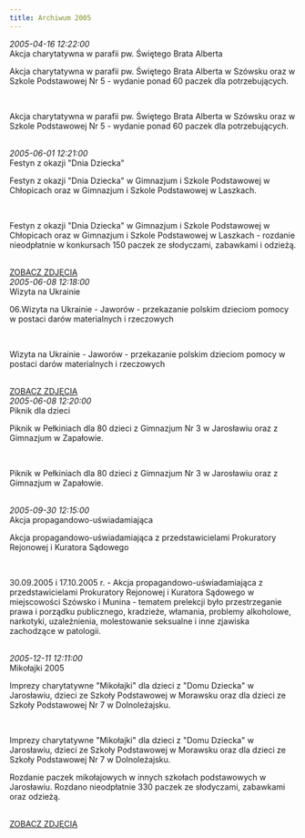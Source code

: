```yaml
---
title: Archiwum 2005
---
```


<div class="archiveItem">
<i>2005-04-16 12:22:00</i><br>
Akcja charytatywna w parafii pw. Świętego Brata Alberta<p>Akcja charytatywna w parafii pw. Świętego Brata Alberta w Szówsku oraz w Szkole Podstawowej Nr 5 - wydanie ponad 60 paczek dla potrzebujących.</p><br>
<p>Akcja charytatywna w parafii pw. Świętego Brata Alberta w Szówsku oraz w Szkole Podstawowej Nr 5 - wydanie ponad 60 paczek dla potrzebujących.</p><br>
</div>
<div class="archiveItem">
<i>2005-06-01 12:21:00</i><br>
Festyn z okazji &quot;Dnia Dziecka&quot;<p>Festyn z okazji "Dnia Dziecka" w Gimnazjum i Szkole Podstawowej w Chłopicach oraz w Gimnazjum i Szkole Podstawowej w Laszkach.</p><br>
<p>Festyn z okazji "Dnia Dziecka" w Gimnazjum i Szkole Podstawowej w Chłopicach oraz w Gimnazjum i Szkole Podstawowej w Laszkach - rozdanie nieodpłatnie w konkursach 150 paczek ze słodyczami, zabawkami i odzieżą.</p><br>
<a href='#' data-src='[["img/archive_files/01/festyn.jpg", ""]]' onclick='openImageBrowser(event, 0)' class='gallery-loadImages'>ZOBACZ ZDJĘCIA</a>
</div>
<div class="archiveItem">
<i>2005-06-08 12:18:00</i><br>
Wizyta na Ukrainie<p>06.Wizyta na Ukrainie - Jaworów - przekazanie polskim dzieciom pomocy w postaci darów materialnych i rzeczowych</p><br>
<p>Wizyta na Ukrainie - Jaworów - przekazanie polskim dzieciom pomocy w postaci darów materialnych i rzeczowych</p><br>
<a href='#' data-src='[["img/archive_files/01/bebenek.jpg", ""], ["img/archive_files/02/jaworow.jpg", ""], ["img/archive_files/02/jaworow[1].jpg", ""], ["img/archive_files/02/ukraina.jpg", ""]]' onclick='openImageBrowser(event, 0)' class='gallery-loadImages'>ZOBACZ ZDJĘCIA</a>
</div>
<div class="archiveItem">
<i>2005-06-08 12:20:00</i><br>
Piknik dla dzieci<p>Piknik w Pełkiniach dla 80 dzieci z Gimnazjum Nr 3 w Jarosławiu oraz z Gimnazjum w Zapałowie.</p><br>
<p>Piknik w Pełkiniach dla 80 dzieci z Gimnazjum Nr 3 w Jarosławiu oraz z Gimnazjum w Zapałowie.</p><br>
</div>
<div class="archiveItem">
<i>2005-09-30 12:15:00</i><br>
Akcja propagandowo-uświadamiająca<p>Akcja propagandowo-uświadamiająca z przedstawicielami Prokuratory Rejonowej i Kuratora Sądowego</p><br>
<p>30.09.2005 i 17.10.2005 r. - Akcja propagandowo-uświadamiająca z przedstawicielami Prokuratory Rejonowej i Kuratora Sądowego w miejscowości Szówsko i Munina - tematem prelekcji było przestrzeganie prawa i porządku publicznego, kradzieże, włamania, problemy alkoholowe, narkotyki, uzależnienia, molestowanie seksualne i inne zjawiska zachodzące w patologii.</p><br>
</div>
<div class="archiveItem">
<i>2005-12-11 12:11:00</i><br>
Mikołajki 2005<p>Imprezy charytatywne "Mikołajki" dla dzieci z "Domu Dziecka" w Jarosławiu, dzieci ze Szkoły Podstawowej w Morawsku oraz dla dzieci ze Szkoły Podstawowej Nr 7 w Dolnoleżajsku.</p><br>
<p>Imprezy charytatywne "Mikołajki" dla dzieci z "Domu Dziecka" w Jarosławiu, dzieci ze Szkoły Podstawowej w Morawsku oraz dla dzieci ze Szkoły Podstawowej Nr 7 w Dolnoleżajsku.</p><p>Rozdanie paczek mikołajowych w innych szkołach podstawowych w Jarosławiu. Rozdano nieodpłatnie 330 paczek ze słodyczami, zabawkami oraz odzieżą.</p><br>
<a href='#' data-src='[["img/archive_files/01/05.jpg", ""], ["img/archive_files/02/morawsko_12.2005.jpg", ""]]' onclick='openImageBrowser(event, 0)' class='gallery-loadImages'>ZOBACZ ZDJĘCIA</a>
</div>
